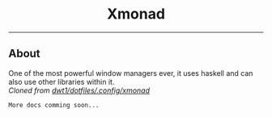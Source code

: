 <h1 align=center>Xmonad</h1>

---

## About

One of the most powerful window managers ever, it uses haskell and can also use other libraries within it.  
_Cloned from [dwt1/dotfiles/.config/xmonad](https://gitlab.com/dwt1/dotfiles/-/tree/master/.config/xmonad)_

`More docs comming soon...`
